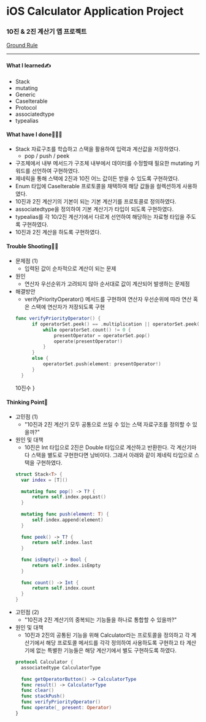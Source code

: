 # iOS Calculator Application Project
### 10진 & 2진 계산기 앱 프로젝트
[Ground Rule](https://github.com/GREENOVER/ios-calculator-app/blob/main/GroundRule.md)
***
#### What I learned✍️
- Stack
- mutating
- Generic
- CaseIterable
- Protocol
- associatedtype
- typealias

#### What have I done🧑🏻‍💻
- Stack 자료구조를 학습하고 스택을 활용하여 입력과 계산값을 저장하였다.
  - pop / push / peek
- 구조체에서 내부 메서드가 구조체 내부에서 데이터를 수정할때 필요한 mutating 키워드를 선언하여 구현하였다.
- 제네릭을 통해 스택에 2진과 10진 어느 값이든 받을 수 있도록 구현하였다.
- Enum 타입에 CaseIterable 프로토콜을 채택하여 해당 값들을 컬렉션하게 사용하였다.
- 10진과 2진 계산기의 기본이 되는 기본 계산기를 프로토콜로 정의하였다.
- associatedtype을 정의하여 기본 계산기가 타입이 되도록 구현하였다.
- typealias를 각 10/2진 계산기에서 다르게 선언하여 해당하는 자료형 타입을 주도록 구현하였다.
- 10진과 2진 계산을 하도록 구현하였다.

#### Trouble Shooting👨‍🔧
- 문제점 (1)
  - 입력된 값이 순차적으로 계산이 되는 문제
- 원인
  - 연산자 우선순위가 고려되지 않아 순서대로 값이 계산되어 발생하는 문제점
- 해결방안
  - verifyPriorityOperator() 메서드를 구현하여 연산자 우선순위에 따라 연산 혹은 스택에 연산자가 저장되도록 구현
  ```swift
  func verifyPriorityOperator() {
        if operatorSet.peek() == .multiplication || operatorSet.peek() == .division || operatorSet.peek() == .sum {
            while operatorSet.count() != 0 {
                presentOperator = operatorSet.pop()
                operate(presentOperator!)
            }
        }
        else {
            operatorSet.push(element: presentOperator!)
        }
    }
  ```
  10진수 
    }





#### Thinking Point🤔
- 고민점 (1)
  - "10진과 2진 계산기 모두 공통으로 쓰일 수 있는 스택 자료구조를 정의할 수 있을까?"
- 원인 및 대책
  - 10진은 Int 타입으로 2진은 Double 타입으로 계산하고 반환한다. 각 계산기마다 스택을 별도로 구현한다면 낭비이다. 그래서 아래와 같이 제네릭 타입으로 스택을 구현하였다.
  ```swift
  struct Stack<T> {
    var index = [T]()
    
    mutating func pop() -> T? {
        return self.index.popLast()
    }
    
    mutating func push(element: T) {
        self.index.append(element)
    }
    
    func peek() -> T? {
        return self.index.last
    }
    
    func isEmpty() -> Bool {
        return self.index.isEmpty
    }
    
    func count() -> Int {
        return self.index.count
    }
  }
  ```
- 고민점 (2)
  - "10진과 2진 계산기의 중복되는 기능들을 하나로 통합할 수 있을까?"
- 원인 및 대책
  - 10진과 2진의 공통된 기능을 위해 Calculator라는 프로토콜을 정의하고 각 계산기에서 해당 프로토콜 메서드를 각각 정의하여 사용하도록 구현하고 타 계산기에 없는 특별한 기능들은 해당 계산기에서 별도 구현하도록 하였다.
  ```swift
  protocol Calculator {
    associatedtype CalculatorType
    
    func getOperatorButton() -> CalculatorType
    func result() -> CalculatorType
    func clear()
    func stackPush()
    func verifyPriorityOperator()
    func operate(_ present: Operator)
  }
  ```
  
